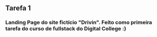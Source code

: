 ## Tarefa 1

### Landing Page do site fictício "Drivin". Feito como primeira tarefa do curso de fullstack do Digital College :)
